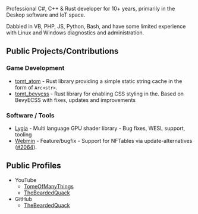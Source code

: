 Professional C#, C++ & Rust developer for 10+ years, primarily in the Deskop software and IoT space.

Dabbled in VB, PHP, JS, Python, Bash, and have some limited experience with Linux and Windows diagnostics and administration.

## Public Projects/Contributions

### Game Development
- [tomt_atom][proj-tomtatom] - Rust library providing a simple static string cache in the form of `Arc<str>`.
- [tomt_bevycss][proj-tomtbevycss] - Rust library for enabling CSS styling in the. Based on BevyECSS with fixes, updates and improvements

### Software / Tools
- [Lygia][proj-lygia] - Multi language GPU shader library - Bug fixes, WESL support, tooling
- [Webmin][proj-webmin] - Feature/bugfix - Support for NFTables via update-alternatives ([#2064](https://github.com/webmin/webmin/pull/2064)).

## Public Profiles
- YouTube
  - [TomeOfManyThings][tomt-youtube]
  - [TheBeardedQuack][tbq-youtube]
- GitHub
  - [TheBeardedQuack][tbq-github]

[tbq-github]: https://github.com/TheBeardedQuack/
[tbq-youtube]: https://www.youtube.com/@TheBeardedQuack
[tomt-youtube]: https://www.youtube.com/c/TomeOfManyThings
[proj-tomtatom]: https://github.com/TheBeardedQuack/tomt_atom
[proj-tomtbevycss]: https://github.com/TheBeardedQuack/tomt_bevycss
[proj-lygia]: https://github.com/patriciogonzalezvivo/lygia
[proj-webmin]: https://github.com/webmin/webmin
